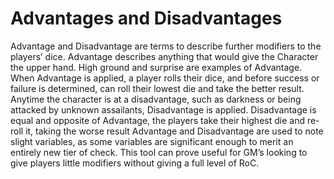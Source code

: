 # Advantages and Disadvantages

Advantage and Disadvantage are terms to describe further modifiers to the players’ dice. Advantage describes anything that would give the Character the upper hand. High ground and surprise are examples of Advantage. When Advantage is applied, a player rolls their dice, and before success or failure is determined, can roll their lowest die and take the better result. Anytime the character is at a disadvantage, such as darkness or being attacked by unknown assailants, Disadvantage is applied. Disadvantage is equal and opposite of Advantage, the players take their highest die and re-roll it, taking the worse result Advantage and Disadvantage are used to note slight variables, as some variables are significant enough to merit an entirely new tier of check. This tool can prove useful for GM’s looking to give players little modifiers without giving a full level of RoC.
